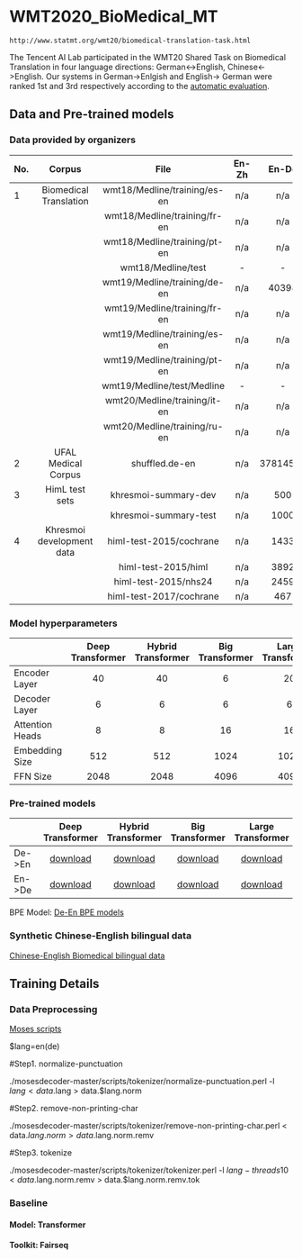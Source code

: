 # WMT2020_BioMedical_MT 
	http://www.statmt.org/wmt20/biomedical-translation-task.html

The Tencent AI Lab participated in the WMT20 Shared Task on Biomedical Translation in four language directions: German<->English, Chinese<->English. Our systems in German->Enlgish and English-> German were ranked 1st and 3rd respectively according to the [automatic evaluation](https://drive.google.com/file/d/116eQudN5rNx9-VYru5lFy0lT1IMqp7kP/view).

## Data and Pre-trained models 

### Data provided by organizers
| No. | Corpus                             | File                          | En-Zh  | En-De | En |
| --- | :---:                              | :---:                         | :---: | :---:  | :---:  |
| 1   | Biomedical Translation             | wmt18/Medline/training/es-en | n/a    | n/a    | 287811 |
|     |                                    | wmt18/Medline/training/fr-en | n/a    | n/a    | 627576 |
|     |                                    | wmt18/Medline/training/pt-en | n/a    | n/a    |  74645 |
|     |                                    | wmt18/Medline/test  | -     | -      | - |
|     |                                    | wmt19/Medline/training/de-en| n/a   | 40398  |  40398 |
|     |                                    | wmt19/Medline/training/fr-en| n/a   |  n/a   |  75049 |
|     |                                    | wmt19/Medline/training/es-en| n/a   |  n/a   | 100257 |
|     |                                    | wmt19/Medline/training/pt-en| n/a   |  n/a   |  49918 |
|     |                                    | wmt19/Medline/test/Medline  | -     | -      | -      |
|     |                                    | wmt20/Medline/training/it-en| n/a   |  n/a   |  14756 |
|     |                                    | wmt20/Medline/training/ru-en| n/a   |  n/a   |  46782 |
| 2   | UFAL Medical Corpus                | shuffled.de-en                | n/a  | 37814533 | n/a |
| 3   | HimL test sets                     | khresmoi-summary-dev          | n/a  | 500      | n/a |
|     |                                    | khresmoi-summary-test         | n/a  | 1000     | n/a |
| 4   | Khresmoi development data          | himl-test-2015/cochrane       | n/a  | 1433     | n/a |
|     |                                    | himl-test-2015/himl           | n/a  | 3892     | n/a | 
|     |                                    | himl-test-2015/nhs24          | n/a  | 2459     | n/a | 
|     |                                    | himl-test-2017/cochrane       | n/a  | 467      | n/a | 


### Model hyperparameters
|                | Deep Transformer   | Hybrid Transformer  | Big Transformer       | Large Transformer  |
| ---            | :---:   | :---:       | :---:     | :---:  | 
|Encoder Layer   |   40    |    40       |    6      |  20    |
|Decoder Layer   |   6     |    6        |    6      |  6     |
|Attention Heads |   8     |    8        |    16     |  16    |
|Embedding Size  |   512   |    512      |    1024   |  1024  |
|FFN Size        |   2048  |    2048     |    4096   |  4096  |

### Pre-trained models 
|                | Deep Transformer   | Hybrid Transformer  | Big Transformer       | Large Transformer  |
| ---            | :---:   | :---:       | :---:     | :---:  | 
|De->En          |   [download](https://drive.google.com/file/d/1Fe0tIBbsdutUVZS9QHJWNWB29ZxpaapN/view?usp=sharing)    |    [download](https://drive.google.com/file/d/1g7HYSenbEeoeN3xDfm1cmSCF-TLJPl_X/view?usp=sharing)       |    [download](https://drive.google.com/file/d/1W7v7NI0a7QCwxLg7BgqRunDsPVW2sN4H/view?usp=sharing)      |  [download](https://drive.google.com/file/d/1sqCNoa6srntduEeUwg5qo5auZKCvfElK/view?usp=sharing)    |
|En->De          |   [download]()    |    [download]()       |    [download]()      |  [download]()   |

BPE Model: [De-En BPE models](https://drive.google.com/file/d/1MM7U5bbSp1HW1iIi7WXqTmRcVZtgNGvC/view?usp=sharing)


### Synthetic Chinese-English bilingual data
[Chinese-English Biomedical bilingual data]()

## Training Details
### Data Preprocessing
[Moses scripts](https://github.com/moses-smt/mosesdecoder/tree/master/scripts/tokenizer)

$lang=en(de)

#Step1. normalize-punctuation

./mosesdecoder-master/scripts/tokenizer/normalize-punctuation.perl -l $lang < data.$lang > data.$lang.norm

#Step2. remove-non-printing-char

./mosesdecoder-master/scripts/tokenizer/remove-non-printing-char.perl < data.$lang.norm > data.$lang.norm.remv

#Step3. tokenize

./mosesdecoder-master/scripts/tokenizer/tokenizer.perl -l $lang -threads 10 < data.$lang.norm.remv > data.$lang.norm.remv.tok

### Baseline
#### Model:    Transformer
#### Toolkit:  Fairseq




